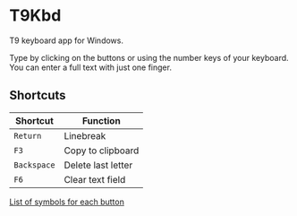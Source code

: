 # T9Kbd

T9 keyboard app for Windows.

Type by clicking on the buttons or using the number keys of your keyboard. You can enter a full text with just one finger.

## Shortcuts

|Shortcut   | Function            |
|-----------|---------------------|
| `Return`  | Linebreak           |
| `F3`      | Copy to clipboard   |
|`Backspace`| Delete last letter  |
| `F6`      | Clear text field    |

[List of symbols for each button](./doc/Symbols.md)
